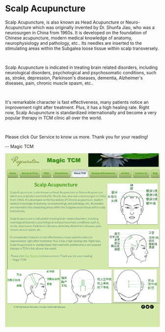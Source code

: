# Scalp Acupuncture
Scalp Acupuncture, is also known as Head Acupuncture or Neuro-Acupuncture which was originally invented by Dr. Shunfa Jiao, who was a neurosurgen in China from 1960s. It is developed on the foundation of Chinese acupuncture, modern medical knowledge of anatomy, neurophysiology and pathology, etc.. Its needles are inserted to the stimulating areas within the Subgalea loose tissue within scalp transversely.

​

Scalp Acupuncture is indicated in treating brain related disorders, including neurological disorders, psychological and psychosomatic conditions, such as, stroke, depression, Parkinson's diseases, dementia, Alzheimer's diseases, pain, chronic muscle spasm, etc..

​

It's remarkable character is fast effectiveness, many patients notice an improvement  right after treatment. Plus, it has a high healing rate. Right now, Scalp Acupuncture is  standardized internationally and become a very popular therapy in TCM clinic all over the world.

​

 Please click Our Service to know us more. Thank you for your reading!

-- Magic TCM

<img src = "web/Scalp.png">